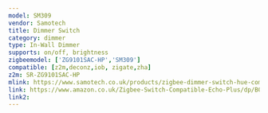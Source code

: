 ```yaml
---
model: SM309
vendor: Samotech
title: Dimmer Switch
category: dimmer
type: In-Wall Dimmer
supports: on/off, brightness
zigbeemodel: ['ZG9101SAC-HP','SM309']
compatible: [z2m,deconz,iob, zigate,zha]
z2m: SR-ZG9101SAC-HP
mlink: https://www.samotech.co.uk/products/zigbee-dimmer-switch-hue-compatible-echo-plus/
link: https://www.amazon.co.uk/Zigbee-Switch-Compatible-Echo-Plus/dp/B07XPJ22W3?th=1
link2: 
---
```

